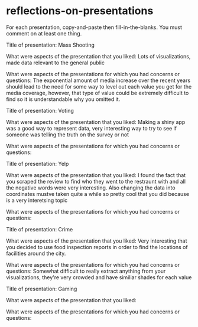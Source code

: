 # reflections-on-presentations

For each presentation, copy-and-paste then fill-in-the-blanks.  You must comment on at least one thing. 


Title of presentation: Mass Shooting

What were aspects of the presentation that you liked: Lots of visualizations, made data relevant to the general public

What were aspects of the presentations for which you had concerns or questions: The exponential amount of media increase over the recent years should lead to the need for some way to level out each value you get for the media coverage, however, that type of value could be extremely difficult to find so it is understandable why you omitted it.




Title of presentation: Voting

What were aspects of the presentation that you liked: Making a shiny app was a good way to represent data, very interesting way to try to see if someone was telling the truth on the survey or not

What were aspects of the presentations for which you had concerns or questions: 




Title of presentation: Yelp

What were aspects of the presentation that you liked: I found the fact that you scraped the review to find who they went to the restraunt with and all the negative words were very interesting. Also changing the data into coordinates mustve taken quite a while so pretty cool that you did because is a very interetsing topic

What were aspects of the presentations for which you had concerns or questions:




Title of presentation: Crime

What were aspects of the presentation that you liked: Very interesting that you decided to use food inspection reports in order to find the locations of facilities around the city.

What were aspects of the presentations for which you had concerns or questions: Somewhat difficult to really extract anything from your visualizations, they're very crowded and have similiar shades for each value




Title of presentation: Gaming

What were aspects of the presentation that you liked:

What were aspects of the presentations for which you had concerns or questions:

